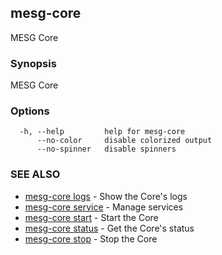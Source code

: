 ## mesg-core

MESG Core

### Synopsis

MESG Core

### Options

```
  -h, --help         help for mesg-core
      --no-color     disable colorized output
      --no-spinner   disable spinners
```

### SEE ALSO

* [mesg-core logs](mesg-core_logs.md)	 - Show the Core's logs
* [mesg-core service](mesg-core_service.md)	 - Manage services
* [mesg-core start](mesg-core_start.md)	 - Start the Core
* [mesg-core status](mesg-core_status.md)	 - Get the Core's status
* [mesg-core stop](mesg-core_stop.md)	 - Stop the Core


